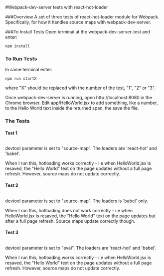 #Webpack-dev-server tests with react-hot-loader

###Overview
A set of three tests of react-hot-loader module for Webpack.  Specifically, for how it handles source maps with webpack-dev-server.


###To Install Tests
Open terminal at the webpack-dev-server-test and enter:

```npm install```


### To Run Tests
In same terminal enter:

```npm run startX```

where "X" should be replaced with the number of the test, "1", "2" or "3".

Once webpack-dev-server is running, open http://localhost:8080 in the Chrome browser.  Edit app/HelloWorld.jsx to add something, like a number, to the Hello World text inside the returned span, the save the file.

### The Tests
#### Test 1
```npm run start1
```
devtool parameter is set to "source-map".  The loaders are 'react-hot' and 'babel'.

When I run this, hotloading works correctly - i.e when HelloWorld.jsx is resaved, the "Hello World" text on the page updates without a full page refresh.  However, source maps do not update correctly.

#### Test 2
```npm run start2
```
devtool parameter is set to "source-map".  The loaders is 'babel' only.

When I run this, hotloading does not work correctly - i.e when HelloWorld.jsx is resaved, the "Hello World" text on the page updates but after a full page refresh.  Source maps update correctly though.

#### Test 3
```npm run start3
```
devtool parameter is set to "eval".  The loaders are 'react-hot' and 'babel'.

When I run this, hotloading works correctly - i.e when HelloWorld.jsx is resaved, the "Hello World" text on the page updates without a full page refresh.  However, source maps do not update correctly.















